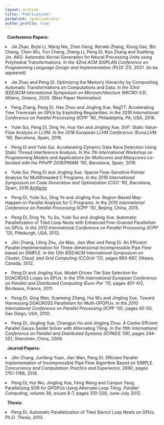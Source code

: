 ```yaml
---
layout: archive
title: "Publications"
permalink: /publications/
author_profile: true
---
```


<!-- {% if author.googlescholar %}
  You can also find my articles on <u><a href="{{author.googlescholar}}">my Google Scholar profile</a>.</u>
{% endif %}

{% include base_path %}

{% for post in site.publications reversed %}
  {% include archive-single.html %}
{% endfor %} -->

<b>&nbsp;&nbsp;Conference Papers:</b>

<p style="margin-bottom: 6px">
<li>
<span>
Jie Zhao, Bojie Li, Wang Nie, Zhen Geng, Renwei Zhang, Xiong Gao, Bin Cheng, Chen Wu, Yun Cheng, Zheng Li, Peng Di, Kun Zhang and Xuefeng Jin. AKG: Automatic Kernel Generation for Neural Processing Units using Polyhedral Transformations.
<i>In the  42nd ACM SIGPLAN Conference on Programming Language Design and Implementation (PLDI '21)</i>, 2021. (to be appeared)
</span></li>
</p>

<p style="margin-bottom: 6px">
<li>
<span>
Jie Zhao and Peng Di. Optimizing the Memory Hierarchy by Compositing Automatic Transformations on Computations and Data.
<i>In the 53rd IEEE/ACM International Symposium on Microarchitecture (MICRO-53)</i>, Athens, Greece, 2020. (Best Paper Nomination)
</span></li>
</p>

<p style="margin-bottom: 6px">
<li>
<span>
Feng Zhang, Peng Di, Hao Zhou and Jingling Xue. RegTT: Accelerating Tree Traversals on GPUs by Exploiting Regularities.
<i>In the 2016 International Conference on Parallel Processing (ICPP '16)</i>, Philadelphia, PA, USA, 2016.
</span></li>
</p>

<p style="margin-bottom: 6px">
<li>
<span>
Yulei Sui, Peng Di, Ding Ye, Hua Yan and Jingling Xue. SVF: Static Value-Flow Analysis in LLVM.
<i>In the 2016 European LLVM Conference (EuroLLVM '16)</i>, Barcelona, Spain, 2016.
</span></li>
</p>

<p style="margin-bottom: 6px">
<li>
<span>
Peng Di and Yulei Sui. Accelerating Dynamic Data Race Detection Using Static
Thread Interference Analysis.
<i>In the 7th International Workshop on Programming Models and Applications for Multicores and Manycores co-located with the PPoPP 2016(PMAM '16)</i>, Barcelona, Spain, 2016.
</span></li>
</p>

<p style="margin-bottom: 6px">
<li>
<span>
Yulei Sui, Peng Di and Jingling Xue. Sparse Flow-Sensitive Pointer Analysis for Multithreaded C Programs.
<i>In the 2016 International Symposium on Code Generation and Optimization (CGO '16)</i>, Barcelona, Spain, 2016.<a href="http://www.cse.unsw.edu.au/~corg/fsam">Artifacts</a>
</span></li>
</p>

<p style="margin-bottom: 6px">
<li>
<span>
Peng Di, Yulei Sui, Ding Ye and Jingling Xue. Region-Based May-Happen-in-Parallel Analysis for C Programs.
<i>In the 2015 International Conference on Parallel Processing (ICPP '15)</i>, Beijing, China, 2015.</span></li>
</p>

<p style="margin-bottom: 6px">
<li>
<span>
Peng Di, Ding Ye, Yu Su, Yulei Sui and Jingling Xue. Automatic Parallelization of Tiled Loop Nests with Enhanced Fine-Grained Parallelism on GPUs.
<i>In the 2012 International Conference on Parallel Processing (ICPP '12)</i>, Pittsburgh, USA, 2012.</span></li>
</p>


<p style="margin-bottom: 6px">
<li>
<span>
Jilin Zhang, Liting Zhu, Jie Mao, Jian Wan and Peng Di. An Efficient Parallel Implementation for Three-dimensional Incompressible Pipe Flow based on SIMPLE. 
<i>In the 12th IEEE/ACM International Symposium on Cluster, Cloud, and Grid Computing (CCGrid '12)</i>, pages 660-667, Ottawa, Canada, 2012.</span></li>
</p>

<p style="margin-bottom: 6px">
<li>
<span>
Peng Di and Jingling Xue. Model-Driven Tile Size Selection for DOACROSS Loops on GPUs. 
<i>In the 17th International European Conference on Parallel and Distributed Computing (Euro-Par '11)</i>, pages 401-412, Bordeaux, France, 2011.</span></li>
</p>

<p style="margin-bottom: 6px">
<li>
<span>
Peng Di, Qing Wan, Xuemeng Zhang, Hui Wu and Jingling Xue. Toward Harnessing DOACROSS Parallelism for Multi-GPGPUs. 
<i>In the 2010 International Conference on Parallel Processing (ICPP '10)</i>, pages 40-50, San Diego, USA, 2010.</span></li>
</p>

<p style="margin-bottom: 6px">
<li>
<span>
Peng Di, Jingling Xue, Changjun Hu and Jingjing Zhou. A Cache-Effcient Parallel Gauss-Seidel Solver with Alternating Tiling. 
<i>In the 15th International Conference on Parallel and Distributed Systems (ICPADS '09)</i>, pages 244-251, Shenzhen, China, 2009.</span></li>
</p>

<b>&nbsp;&nbsp;Journal Papers:</b>

<p style="margin-bottom: 10px">
<li>
<span>
Jilin Zhang, Junfeng Yuan, Jian Wan, Peng Di. Efficient Parallel Implementation of Incompressible Pipe
Flow Algorithm Based on SIMPLE. 
<i>Concurrency and Computation: Practice and Experience</i>, 28(6), pages 1751-1766, 2016.</span></li>
</p>

<p style="margin-bottom: 10px">
<li>
<span>
Peng Di, Hui Wu, Jingling Xue, Feng Wang and Canqun Yang. Parallelizing SOR for GPGPUs Using Alternate Loop Tiling. 
<i>Parallel Computing</i>, volume 38, issues 6-7, pages 310-328, June-July 2012.</span></li>
</p>


<b>&nbsp;&nbsp;Thesis:</b>

<p style="margin-bottom: 10px">
<li>
<span>
Peng Di, Automatic Parallelization of Tiled Stencil Loop Nests on GPUs. 
<i>Ph.D. Thesis</i>, 2013.</span></li>
</p>